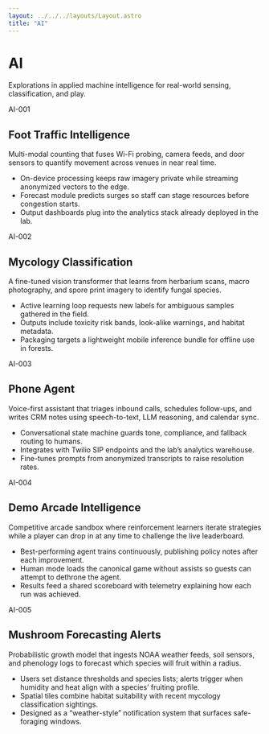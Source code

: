 ```yaml
---
layout: ../../../layouts/Layout.astro
title: "AI"
---
```

<h1>AI</h1>
<p class="mono">Explorations in applied machine intelligence for real-world sensing, classification, and play.</p>
<div class="grid">
    <article class="card span-6">
      <div class="label mono">AI-001</div>
      <div>
        <h2>Foot Traffic Intelligence</h2>
        <p>
          Multi-modal counting that fuses Wi-Fi probing, camera feeds, and door sensors to quantify movement across venues in near real time.
        </p>
        <ul>
          <li>On-device processing keeps raw imagery private while streaming anonymized vectors to the edge.</li>
          <li>Forecast module predicts surges so staff can stage resources before congestion starts.</li>
          <li>Output dashboards plug into the analytics stack already deployed in the lab.</li>
        </ul>
      </div>
    </article>
    <article class="card span-6">
      <div class="label mono">AI-002</div>
      <div>
        <h2>Mycology Classification</h2>
        <p>
          A fine-tuned vision transformer that learns from herbarium scans, macro photography, and spore print imagery to identify fungal species.
        </p>
        <ul>
          <li>Active learning loop requests new labels for ambiguous samples gathered in the field.</li>
          <li>Outputs include toxicity risk bands, look-alike warnings, and habitat metadata.</li>
          <li>Packaging targets a lightweight mobile inference bundle for offline use in forests.</li>
        </ul>
      </div>
    </article>
    <article class="card span-6">
      <div class="label mono">AI-003</div>
      <div>
        <h2>Phone Agent</h2>
        <p>
          Voice-first assistant that triages inbound calls, schedules follow-ups, and writes CRM notes using speech-to-text, LLM reasoning, and calendar sync.
        </p>
        <ul>
          <li>Conversational state machine guards tone, compliance, and fallback routing to humans.</li>
          <li>Integrates with Twilio SIP endpoints and the lab’s analytics warehouse.</li>
          <li>Fine-tunes prompts from anonymized transcripts to raise resolution rates.</li>
        </ul>
      </div>
    </article>
    <article class="card span-6">
      <div class="label mono">AI-004</div>
      <div>
        <h2>Demo Arcade Intelligence</h2>
        <p>
          Competitive arcade sandbox where reinforcement learners iterate strategies while a player can drop in at any time to challenge the live leaderboard.
        </p>
        <ul>
          <li>Best-performing agent trains continuously, publishing policy notes after each improvement.</li>
          <li>Human mode loads the canonical game without assists so guests can attempt to dethrone the agent.</li>
          <li>Results feed a shared scoreboard with telemetry explaining how each run was achieved.</li>
        </ul>
      </div>
    </article>
    <article class="card span-6">
      <div class="label mono">AI-005</div>
      <div>
        <h2>Mushroom Forecasting Alerts</h2>
        <p>
          Probabilistic growth model that ingests NOAA weather feeds, soil sensors, and phenology logs to forecast which species will fruit within a radius.
        </p>
        <ul>
          <li>Users set distance thresholds and species lists; alerts trigger when humidity and heat align with a species’ fruiting profile.</li>
          <li>Spatial tiles combine habitat suitability with recent mycology classification sightings.</li>
          <li>Designed as a “weather-style” notification system that surfaces safe-foraging windows.</li>
        </ul>
      </div>
    </article>
</div>
